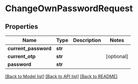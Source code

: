 # ChangeOwnPasswordRequest

## Properties

Name | Type | Description | Notes
------------ | ------------- | ------------- | -------------
**current_password** | **str** |  | 
**current_otp** | **str** |  | [optional] 
**password** | **str** |  | 

[[Back to Model list]](../#documentation-for-models) [[Back to API list]](../#documentation-for-api-endpoints) [[Back to README]](../)


